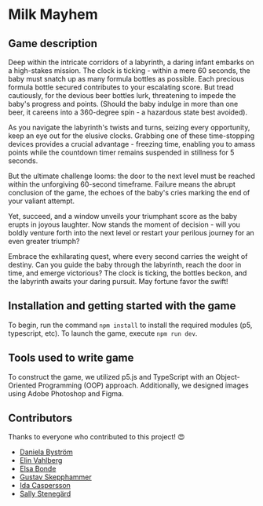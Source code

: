 # Milk Mayhem

## Game description
Deep within the intricate corridors of a labyrinth, a daring infant embarks on a high-stakes mission. The clock is ticking - within a mere 60 seconds, the baby must snatch up as many formula bottles as possible. Each precious formula bottle secured contributes to your escalating score. But tread cautiously, for the devious beer bottles lurk, threatening to impede the baby's progress and points. (Should the baby indulge in more than one beer, it careens into a 360-degree spin - a hazardous state best avoided).

As you navigate the labyrinth's twists and turns, seizing every opportunity, keep an eye out for the elusive clocks. Grabbing one of these time-stopping devices provides a crucial advantage - freezing time, enabling you to amass points while the countdown timer remains suspended in stillness for 5 seconds.

But the ultimate challenge looms: the door to the next level must be reached within the unforgiving 60-second timeframe. Failure means the abrupt conclusion of the game, the echoes of the baby's cries marking the end of your valiant attempt.

Yet, succeed, and a window unveils your triumphant score as the baby erupts in joyous laughter. Now stands the moment of decision - will you boldly venture forth into the next level or restart your perilous journey for an even greater triumph?

Embrace the exhilarating quest, where every second carries the weight of destiny. Can you guide the baby through the labyrinth, reach the door in time, and emerge victorious? The clock is ticking, the bottles beckon, and the labyrinth awaits your daring pursuit. May fortune favor the swift!

## Installation and getting started with the game
To begin, run the command `npm install` to install the required modules (p5, typescript, etc). To launch the game, execute `npm run dev`.


## Tools used to write game
To construct the game, we utilized p5.js and TypeScript with an Object-Oriented Programming (OOP) approach. Additionally, we designed images using Adobe Photoshop and Figma.

## Contributors

Thanks to everyone who contributed to this project! 😍

- [Daniela Byström](https://github.com/danibystrom)
- [Elin Vahlberg](https://github.com/mypinkworld)
- [Elsa Bonde](https://github.com/ElsaBonde)
- [Gustav Skepphammer](https://github.com/Grusk2)
- [Ida Caspersson](https://github.com/iiddaa96)
- [Sally Stenegärd](https://github.com/sallymaria99)
